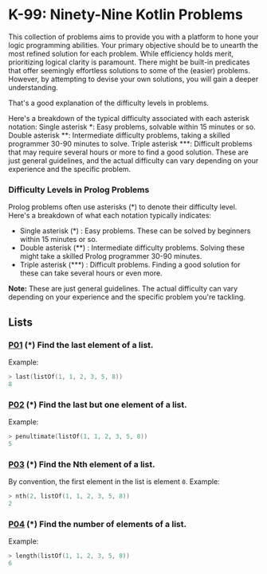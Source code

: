 # K-99: Ninety-Nine Kotlin Problems

This collection of problems aims to provide you with a platform to hone your logic programming abilities. Your primary objective should be to unearth the most refined solution for each problem. While efficiency holds merit, prioritizing logical clarity is paramount. There might be built-in predicates that offer seemingly effortless solutions to some of the (easier) problems. However, by attempting to devise your own solutions, you will gain a deeper understanding.

That's a good explanation of the difficulty levels in problems.

Here's a breakdown of the typical difficulty associated with each asterisk notation:
Single asterisk *: Easy problems, solvable within 15 minutes or so. 
Double asterisk **: Intermediate difficulty problems, taking a skilled programmer 30-90 minutes to solve. 
Triple asterisk ***: Difficult problems that may require several hours or more to find a good solution. 
These are just general guidelines, and the actual difficulty can vary depending on your experience and the specific problem.

### Difficulty Levels in Prolog Problems

Prolog problems often use asterisks (*) to denote their difficulty level. Here's a breakdown of what each notation typically indicates:

* Single asterisk (*) : Easy problems. These can be solved by beginners within 15 minutes or so.
* Double asterisk (**) : Intermediate difficulty problems. Solving these might take a skilled Prolog programmer 30-90 minutes.
* Triple asterisk (***) : Difficult problems.  Finding a good solution for these can take several hours or even more.

**Note:** These are just general guidelines. The actual difficulty can vary depending on your experience and the specific problem you're tackling.

## Lists

### [P01][] (*) Find the last element of a list.
Example:
``` kotlin
> last(listOf(1, 1, 2, 3, 5, 8))
8
```

### [P02][] (*) Find the last but one element of a list.
Example:
``` kotlin
> penultimate(listOf(1, 1, 2, 3, 5, 8))
5
```

### [P03][] (*) Find the Nth element of a list.
By convention, the first element in the list is element ``0``.
Example:
``` kotlin
> nth(2, listOf(1, 1, 2, 3, 5, 8))
2
```

### [P04][] (*) Find the number of elements of a list.
Example:
``` kotlin
> length(listOf(1, 1, 2, 3, 5, 8))
6
```


[P01]: https://github.com/ahmt42/99-kotlin
[P02]: https://github.com/ahmt42/99-kotlin
[P03]: https://github.com/ahmt42/99-kotlin
[P04]: https://github.com/ahmt42/99-kotlin


